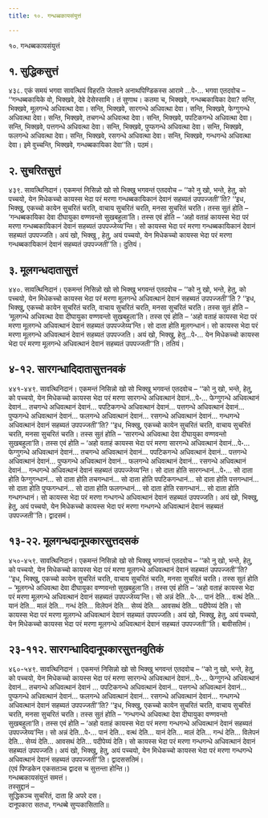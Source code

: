 ```yaml
---
title: १०. गन्धब्बकायसंयुत्तं

---
```

१०. गन्धब्बकायसंयुत्तं  


## १. सुद्धिकसुत्तं

४३८. एकं समयं भगवा सावत्थियं विहरति जेतवने अनाथपिण्डिकस्स आरामे …पे॰… भगवा एतदवोच – ‘‘गन्धब्बकायिके वो, भिक्खवे, देवे देसेस्सामि। तं सुणाथ। कतमा च, भिक्खवे, गन्धब्बकायिका देवा? सन्ति, भिक्खवे, मूलगन्धे अधिवत्था देवा। सन्ति, भिक्खवे, सारगन्धे अधिवत्था देवा। सन्ति, भिक्खवे, फेग्गुगन्धे अधिवत्था देवा। सन्ति, भिक्खवे, तचगन्धे अधिवत्था देवा। सन्ति, भिक्खवे, पपटिकगन्धे अधिवत्था देवा। सन्ति, भिक्खवे, पत्तगन्धे अधिवत्था देवा। सन्ति, भिक्खवे, पुप्फगन्धे अधिवत्था देवा। सन्ति, भिक्खवे, फलगन्धे अधिवत्था देवा। सन्ति, भिक्खवे, रसगन्धे अधिवत्था देवा। सन्ति, भिक्खवे, गन्धगन्धे अधिवत्था देवा। इमे वुच्चन्ति, भिक्खवे, गन्धब्बकायिका देवा’’ति। पठमं।  


## २. सुचरितसुत्तं

४३९. सावत्थिनिदानं। एकमन्तं निसिन्नो खो सो भिक्खु भगवन्तं एतदवोच – ‘‘को नु खो, भन्ते, हेतु, को पच्चयो, येन मिधेकच्चो कायस्स भेदा परं मरणा गन्धब्बकायिकानं देवानं सहब्यतं उपपज्जती’’ति? ‘‘इध, भिक्खु, एकच्चो कायेन सुचरितं चरति, वाचाय सुचरितं चरति, मनसा सुचरितं चरति। तस्स सुतं होति – ‘गन्धब्बकायिका देवा दीघायुका वण्णवन्तो सुखबहुला’ति। तस्स एवं होति – ‘अहो वताहं कायस्स भेदा परं मरणा गन्धब्बकायिकानं देवानं सहब्यतं उपपज्जेय्य’न्ति। सो कायस्स भेदा परं मरणा गन्धब्बकायिकानं देवानं सहब्यतं उपपज्जति। अयं खो, भिक्खु , हेतु, अयं पच्चयो, येन मिधेकच्चो कायस्स भेदा परं मरणा गन्धब्बकायिकानं देवानं सहब्यतं उपपज्जती’’ति। दुतियं।  


## ३. मूलगन्धदातासुत्तं

४४०. सावत्थिनिदानं। एकमन्तं निसिन्नो खो सो भिक्खु भगवन्तं एतदवोच – ‘‘को नु खो, भन्ते, हेतु, को पच्चयो, येन मिधेकच्चो कायस्स भेदा परं मरणा मूलगन्धे अधिवत्थानं देवानं सहब्यतं उपपज्जती’’ति ? ‘‘इध, भिक्खु, एकच्चो कायेन सुचरितं चरति, वाचाय सुचरितं चरति, मनसा सुचरितं चरति। तस्स सुतं होति – ‘मूलगन्धे अधिवत्था देवा दीघायुका वण्णवन्तो सुखबहुला’ति। तस्स एवं होति – ‘अहो वताहं कायस्स भेदा परं मरणा मूलगन्धे अधिवत्थानं देवानं सहब्यतं उपपज्जेय्य’न्ति। सो दाता होति मूलगन्धानं। सो कायस्स भेदा परं मरणा मूलगन्धे अधिवत्थानं देवानं सहब्यतं उपपज्जति। अयं खो, भिक्खु, हेतु…पे॰… येन मिधेकच्चो कायस्स भेदा परं मरणा मूलगन्धे अधिवत्थानं देवानं सहब्यतं उपपज्जती’’ति। ततियं।  


## ४-१२. सारगन्धादिदातासुत्तनवकं

४४१-४४९. सावत्थिनिदानं। एकमन्तं निसिन्नो खो सो भिक्खु भगवन्तं एतदवोच – ‘‘को नु खो, भन्ते, हेतु, को पच्चयो, येन मिधेकच्चो कायस्स भेदा परं मरणा सारगन्धे अधिवत्थानं देवानं…पे॰… फेग्गुगन्धे अधिवत्थानं देवानं… तचगन्धे अधिवत्थानं देवानं… पपटिकगन्धे अधिवत्थानं देवानं… पत्तगन्धे अधिवत्थानं देवानं… पुप्फगन्धे अधिवत्थानं देवानं… फलगन्धे अधिवत्थानं देवानं… रसगन्धे अधिवत्थानं देवानं… गन्धगन्धे अधिवत्थानं देवानं सहब्यतं उपपज्जती’’ति? ‘‘इध, भिक्खु, एकच्चो कायेन सुचरितं चरति, वाचाय सुचरितं चरति, मनसा सुचरितं चरति। तस्स सुतं होति – ‘सारगन्धे अधिवत्था देवा दीघायुका वण्णवन्तो सुखबहुला’ति। तस्स एवं होति – ‘अहो वताहं कायस्स भेदा परं मरणा सारगन्धे अधिवत्थानं देवानं…पे॰… फेग्गुगन्धे अधिवत्थानं देवानं… तचगन्धे अधिवत्थानं देवानं… पपटिकगन्धे अधिवत्थानं देवानं… पत्तगन्धे अधिवत्थानं देवानं… पुप्फगन्धे अधिवत्थानं देवानं… फलगन्धे अधिवत्थानं देवानं… रसगन्धे अधिवत्थानं देवानं… गन्धगन्धे अधिवत्थानं देवानं सहब्यतं उपपज्जेय्य’न्ति। सो दाता होति सारगन्धानं…पे॰… सो दाता होति फेग्गुगन्धानं… सो दाता होति तचगन्धानं… सो दाता होति पपटिकगन्धानं… सो दाता होति पत्तगन्धानं… सो दाता होति पुप्फगन्धानं… सो दाता होति फलगन्धानं… सो दाता होति रसगन्धानं… सो दाता होति गन्धगन्धानं। सो कायस्स भेदा परं मरणा गन्धगन्धे अधिवत्थानं देवानं सहब्यतं उपपज्जति। अयं खो, भिक्खु, हेतु, अयं पच्चयो, येन मिधेकच्चो कायस्स भेदा परं मरणा गन्धगन्धे अधिवत्थानं देवानं सहब्यतं उपपज्जती’’ति। द्वादसमं।  


## १३-२२. मूलगन्धदानूपकारसुत्तदसकं

४५०-४५९. सावत्थिनिदानं। एकमन्तं निसिन्नो खो सो भिक्खु भगवन्तं एतदवोच – ‘‘को नु खो, भन्ते, हेतु, को पच्चयो, येन मिधेकच्चो कायस्स भेदा परं मरणा मूलगन्धे अधिवत्थानं देवानं सहब्यतं उपपज्जती’’ति? ‘‘इध, भिक्खु, एकच्चो कायेन सुचरितं चरति, वाचाय सुचरितं चरति, मनसा सुचरितं चरति। तस्स सुतं होति – ‘मूलगन्धे अधिवत्था देवा दीघायुका वण्णवन्तो सुखबहुला’ति। तस्स एवं होति – ‘अहो वताहं कायस्स भेदा परं मरणा मूलगन्धे अधिवत्थानं देवानं सहब्यतं उपपज्जेय्य’न्ति। सो अन्नं देति…पे॰… पानं देति… वत्थं देति… यानं देति… मालं देति… गन्धं देति… विलेपनं देति… सेय्यं देति… आवसथं देति… पदीपेय्यं देति। सो कायस्स भेदा परं मरणा मूलगन्धे अधिवत्थानं देवानं सहब्यतं उपपज्जति। अयं खो, भिक्खु, हेतु, अयं पच्चयो, येन मिधेकच्चो कायस्स भेदा परं मरणा मूलगन्धे अधिवत्थानं देवानं सहब्यतं उपपज्जती’’ति। बावीसतिमं।  


## २३-११२. सारगन्धादिदानूपकारसुत्तनवुतिकं

४६०-५४९. सावत्थिनिदानं । एकमन्तं निसिन्नो खो सो भिक्खु भगवन्तं एतदवोच – ‘‘को नु खो, भन्ते, हेतु, को पच्चयो, येन मिधेकच्चो कायस्स भेदा परं मरणा सारगन्धे अधिवत्थानं देवानं…पे॰… फेग्गुगन्धे अधिवत्थानं देवानं… तचगन्धे अधिवत्थानं देवानं … पपटिकगन्धे अधिवत्थानं देवानं… पत्तगन्धे अधिवत्थानं देवानं… पुप्फगन्धे अधिवत्थानं देवानं… फलगन्धे अधिवत्थानं देवानं… रसगन्धे अधिवत्थानं देवानं… गन्धगन्धे अधिवत्थानं देवानं सहब्यतं उपपज्जती’’ति? ‘‘इध, भिक्खु, एकच्चो कायेन सुचरितं चरति, वाचाय सुचरितं चरति, मनसा सुचरितं चरति। तस्स सुतं होति – ‘गन्धगन्धे अधिवत्था देवा दीघायुका वण्णवन्तो सुखबहुला’ति। तस्स एवं होति – ‘अहो वताहं कायस्स भेदा परं मरणा गन्धगन्धे अधिवत्थानं देवानं सहब्यतं उपपज्जेय्य’न्ति। सो अन्नं देति…पे॰… पानं देति… वत्थं देति… यानं देति… मालं देति… गन्धं देति… विलेपनं देति… सेय्यं देति… आवसथं देति… पदीपेय्यं देति। सो कायस्स भेदा परं मरणा गन्धगन्धे अधिवत्थानं देवानं सहब्यतं उपपज्जति। अयं खो, भिक्खु, हेतु, अयं पच्चयो, येन मिधेकच्चो कायस्स भेदा परं मरणा गन्धगन्धे अधिवत्थानं देवानं सहब्यतं उपपज्जती’’ति। द्वादससतिमं।  
(एवं पिण्डकेन एकसतञ्च द्वादस च सुत्तन्ता होन्ति।)  
गन्धब्बकायसंयुत्तं समत्तं।  
तस्सुद्दानं –  
सुद्धिकञ्च सुचरितं, दाता हि अपरे दस।  
दानूपकारा सतधा, गन्धब्बे सुप्पकासिताति॥  